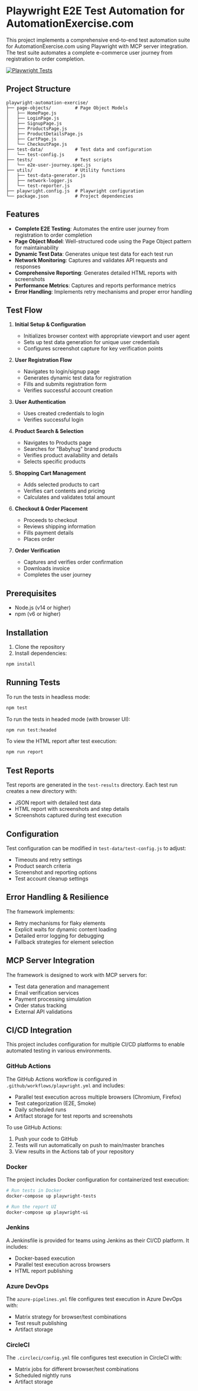 # Playwright E2E Test Automation for AutomationExercise.com

This project implements a comprehensive end-to-end test automation suite for AutomationExercise.com using Playwright with MCP server integration. The test suite automates a complete e-commerce user journey from registration to order completion.

[![Playwright Tests](https://github.com/vjgit-369/playwright-automation-exercise/actions/workflows/playwright.yml/badge.svg)](https://github.com/vjgit-369/playwright-automation-exercise/actions/workflows/playwright.yml)

## Project Structure

```
playwright-automation-exercise/
├── page-objects/         # Page Object Models
│   ├── HomePage.js
│   ├── LoginPage.js
│   ├── SignupPage.js
│   ├── ProductsPage.js
│   ├── ProductDetailsPage.js
│   ├── CartPage.js
│   └── CheckoutPage.js
├── test-data/            # Test data and configuration
│   └── test-config.js
├── tests/                # Test scripts
│   └── e2e-user-journey.spec.js
├── utils/                # Utility functions
│   ├── test-data-generator.js
│   ├── network-logger.js
│   └── test-reporter.js
├── playwright.config.js  # Playwright configuration
└── package.json          # Project dependencies
```

## Features

- **Complete E2E Testing**: Automates the entire user journey from registration to order completion
- **Page Object Model**: Well-structured code using the Page Object pattern for maintainability
- **Dynamic Test Data**: Generates unique test data for each test run
- **Network Monitoring**: Captures and validates API requests and responses
- **Comprehensive Reporting**: Generates detailed HTML reports with screenshots
- **Performance Metrics**: Captures and reports performance metrics
- **Error Handling**: Implements retry mechanisms and proper error handling

## Test Flow

1. **Initial Setup & Configuration**
   - Initializes browser context with appropriate viewport and user agent
   - Sets up test data generation for unique user credentials
   - Configures screenshot capture for key verification points

2. **User Registration Flow**
   - Navigates to login/signup page
   - Generates dynamic test data for registration
   - Fills and submits registration form
   - Verifies successful account creation

3. **User Authentication**
   - Uses created credentials to login
   - Verifies successful login

4. **Product Search & Selection**
   - Navigates to Products page
   - Searches for "Babyhug" brand products
   - Verifies product availability and details
   - Selects specific products

5. **Shopping Cart Management**
   - Adds selected products to cart
   - Verifies cart contents and pricing
   - Calculates and validates total amount

6. **Checkout & Order Placement**
   - Proceeds to checkout
   - Reviews shipping information
   - Fills payment details
   - Places order

7. **Order Verification**
   - Captures and verifies order confirmation
   - Downloads invoice
   - Completes the user journey

## Prerequisites

- Node.js (v14 or higher)
- npm (v6 or higher)

## Installation

1. Clone the repository
2. Install dependencies:

```bash
npm install
```

## Running Tests

To run the tests in headless mode:

```bash
npm test
```

To run the tests in headed mode (with browser UI):

```bash
npm run test:headed
```

To view the HTML report after test execution:

```bash
npm run report
```

## Test Reports

Test reports are generated in the `test-results` directory. Each test run creates a new directory with:

- JSON report with detailed test data
- HTML report with screenshots and step details
- Screenshots captured during test execution

## Configuration

Test configuration can be modified in `test-data/test-config.js` to adjust:

- Timeouts and retry settings
- Product search criteria
- Screenshot and reporting options
- Test account cleanup settings

## Error Handling & Resilience

The framework implements:

- Retry mechanisms for flaky elements
- Explicit waits for dynamic content loading
- Detailed error logging for debugging
- Fallback strategies for element selection

## MCP Server Integration

The framework is designed to work with MCP servers for:

- Test data generation and management
- Email verification services
- Payment processing simulation
- Order status tracking
- External API validations

## CI/CD Integration

This project includes configuration for multiple CI/CD platforms to enable automated testing in various environments.

### GitHub Actions

The GitHub Actions workflow is configured in `.github/workflows/playwright.yml` and includes:

- Parallel test execution across multiple browsers (Chromium, Firefox)
- Test categorization (E2E, Smoke)
- Daily scheduled runs
- Artifact storage for test reports and screenshots

To use GitHub Actions:
1. Push your code to GitHub
2. Tests will run automatically on push to main/master branches
3. View results in the Actions tab of your repository

### Docker

The project includes Docker configuration for containerized test execution:

```bash
# Run tests in Docker
docker-compose up playwright-tests

# Run the report UI
docker-compose up playwright-ui
```

### Jenkins

A Jenkinsfile is provided for teams using Jenkins as their CI/CD platform. It includes:

- Docker-based execution
- Parallel test execution across browsers
- HTML report publishing

### Azure DevOps

The `azure-pipelines.yml` file configures test execution in Azure DevOps with:

- Matrix strategy for browser/test combinations
- Test result publishing
- Artifact storage

### CircleCI

The `.circleci/config.yml` file configures test execution in CircleCI with:

- Matrix jobs for different browser/test combinations
- Scheduled nightly runs
- Artifact storage
